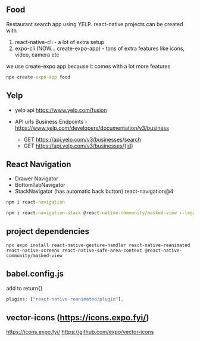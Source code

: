 ## Food

Restaurant search app using YELP.
react-native projects can be created with

1. react-native-cli - a lot of extra setup
2. expo-cli (NOW... create-expo-app) - tons of extra features like icons, video, camera etc

we use create-expo app because it comes with a lot more features

```cmd
npx create-expo-app food
```

## Yelp

- yelp api
  https://www.yelp.com/fusion

- API urls Business Endpoints - https://www.yelp.com/developers/documentation/v3/business

  - GET https://api.yelp.com/v3/businesses/search
  - GET https://api.yelp.com/v3/businesses/{id}

## React Navigation

- Drawer Navigator
- BottomTabNavigator
- StackNavigator (has automatic back button) react-navigation@4

```cmd
npm i react-navigation

npm i react-navigation-stack @react-native-community/masked-view --legacy-peer-deps
```

## project dependencies

```
npx expo install react-native-gesture-handler react-native-reanimated react-native-screens react-native-safe-area-context @react-native-community/masked-view
```

## babel.config.js

add to return{}

```js
plugins: ["react-native-reanimated/plugin"],
```

## vector-icons (https://icons.expo.fyi/)

https://icons.expo.fyi/
https://github.com/expo/vector-icons
